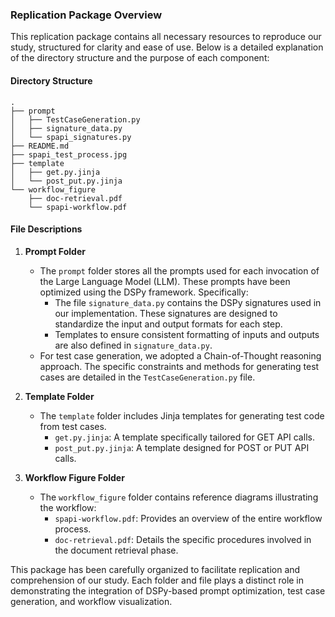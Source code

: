 ### Replication Package Overview

This replication package contains all necessary resources to reproduce our study, structured for clarity and ease of use. Below is a detailed explanation of the directory structure and the purpose of each component:

#### **Directory Structure**
```plaintext
.
├── prompt
│   ├── TestCaseGeneration.py
│   ├── signature_data.py
│   └── spapi_signatures.py
├── README.md
├── spapi_test_process.jpg
├── template
│   ├── get.py.jinja
│   └── post_put.py.jinja
└── workflow_figure
    ├── doc-retrieval.pdf
    └── spapi-workflow.pdf
```

#### **File Descriptions**

1. **Prompt Folder**
   - The `prompt` folder stores all the prompts used for each invocation of the Large Language Model (LLM). These prompts have been optimized using the DSPy framework. Specifically:
     - The file `signature_data.py` contains the DSPy signatures used in our implementation. These signatures are designed to standardize the input and output formats for each step.
     - Templates to ensure consistent formatting of inputs and outputs are also defined in `signature_data.py`.
   - For test case generation, we adopted a Chain-of-Thought reasoning approach. The specific constraints and methods for generating test cases are detailed in the `TestCaseGeneration.py` file.

2. **Template Folder**
   - The `template` folder includes Jinja templates for generating test code from test cases. 
     - `get.py.jinja`: A template specifically tailored for GET API calls.
     - `post_put.py.jinja`: A template designed for POST or PUT API calls.

3. **Workflow Figure Folder**
   - The `workflow_figure` folder contains reference diagrams illustrating the workflow:
     - `spapi-workflow.pdf`: Provides an overview of the entire workflow process.
     - `doc-retrieval.pdf`: Details the specific procedures involved in the document retrieval phase.

This package has been carefully organized to facilitate replication and comprehension of our study. Each folder and file plays a distinct role in demonstrating the integration of DSPy-based prompt optimization, test case generation, and workflow visualization.
